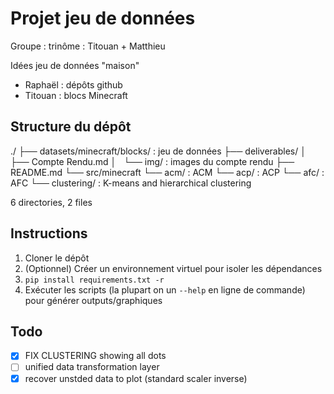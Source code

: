 # Projet jeu de données

Groupe : trinôme : Titouan + Matthieu

Idées jeu de données "maison"

- Raphaël : dépôts github
- Titouan : blocs Minecraft

## Structure du dépôt

./
├── datasets/minecraft/blocks/ : jeu de données
├── deliverables/
│   ├── Compte Rendu.md
│   └── img/ : images du compte rendu
├── README.md
└── src/minecraft
    └── acm/ : ACM
    └── acp/ : ACP
    └── afc/ : AFC
    └── clustering/ : K-means and hierarchical clustering

6 directories, 2 files

## Instructions

1. Cloner le dépôt
2. (Optionnel) Créer un environnement virtuel pour isoler les dépendances
3. `pip install requirements.txt -r`
4. Exécuter les scripts (la plupart on un `--help` en ligne de commande) pour générer outputs/graphiques

## Todo

- [x] FIX CLUSTERING showing all dots
- [ ] unified data transformation layer
- [x] recover unstded data to plot (standard scaler inverse)
